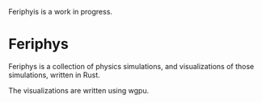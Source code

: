 Feriphyis is a work in progress.

# Feriphys

Feriphys is a collection of physics simulations, and visualizations of those simulations,
written in Rust.

The visualizations are written using wgpu.
